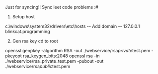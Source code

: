 Just for syncing!!
Sync leet code problems :#

1. Setup host

c:\windows\system32\drivers\etc\hosts
-- Add domain
-- 127.0.0.1 blinkcat.programming

2. Gen rsa key
   cd to root

openssl genpkey -algorithm RSA -out ./webservice/rsa*private*test.pem -pkeyopt rsa_keygen_bits:2048
openssl rsa -in ./webservice/rsa_private_test.pem -pubout -out ./webservice/rsa*public*test.pem
